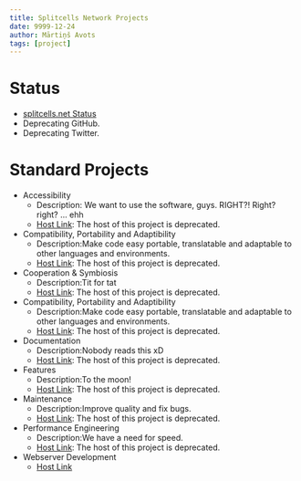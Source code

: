 ```yaml
---
title: Splitcells Network Projects
date: 9999-12-24
author: Mārtiņš Avots
tags: [project]
---
```

# Status

* [splitcells.net Status](https://splitcells.net/net/splitcells/network/status.html)
* Deprecating GitHub.
* Deprecating Twitter.

# Standard Projects

* Accessibility
  * Description: We want to use the software, guys. RIGHT?! Right? right? ... ehh
  * [Host Link](https://github.com/www-splitcells-net/net.splitcells.network/projects/19): The host of this project is deprecated.
* Compatibility, Portability and Adaptibility
  * Description:Make code easy portable, translatable and adaptable to other languages and environments.
  * [Host Link](https://github.com/www-splitcells-net/net.splitcells.network/projects/3): The host of this project is deprecated.
* Cooperation & Symbiosis
  * Description:Tit for tat
  * [Host Link](https://github.com/www-splitcells-net/net.splitcells.network/projects/15): The host of this project is deprecated.
* Compatibility, Portability and Adaptibility
  * Description:Make code easy portable, translatable and adaptable to other languages and environments.
  * [Host Link](https://github.com/www-splitcells-net/net.splitcells.network/projects/3): The host of this project is deprecated.
* Documentation
  * Description:Nobody reads this xD
  * [Host Link](https://github.com/www-splitcells-net/net.splitcells.network/projects/6): The host of this project is deprecated.
* Features
  * Description:To the moon!
  * [Host Link](https://github.com/www-splitcells-net/net.splitcells.network/projects/16): The host of this project is deprecated.
* Maintenance 
  * Description:Improve quality and fix bugs.
  * [Host Link](https://github.com/www-splitcells-net/net.splitcells.network/projects/8): The host of this project is deprecated.
* Performance Engineering 
  * Description:We have a need for speed.
  * [Host Link](https://github.com/www-splitcells-net/net.splitcells.network/projects/18): The host of this project is deprecated.
* Webserver Development
  * [Host Link](https://todo.sr.ht/~splitcells-net/net.splitcells.network?search=label%3A%22active%22)
